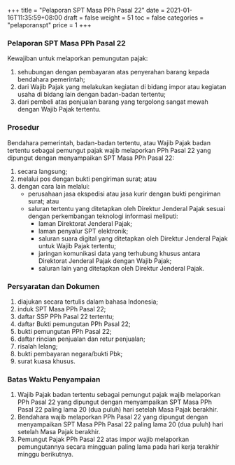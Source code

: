 +++
title = "Pelaporan SPT Masa PPh Pasal 22"
date = 2021-01-16T11:35:59+08:00
draft = false
weight = 51
toc = false
categories = "pelaporanspt"
price = 1
+++
### Pelaporan SPT Masa PPh Pasal 22
Kewajiban untuk melaporkan pemungutan pajak:
1. sehubungan dengan pembayaran atas penyerahan barang kepada bendahara pemerintah;
2. dari Wajib Pajak yang melakukan kegiatan di bidang impor atau kegiatan usaha di bidang lain dengan badan-badan tertentu;
3. dari pembeli atas penjualan barang yang tergolong sangat mewah dengan Wajib Pajak tertentu.

### Prosedur
Bendahara pemerintah, badan-badan tertentu, atau Wajib Pajak badan tertentu sebagai pemungut pajak wajib melaporkan PPh Pasal 22 yang dipungut dengan menyampaikan SPT Masa PPh Pasal 22:
1. secara langsung;
2. melalui pos dengan bukti pengiriman surat; atau
3. dengan cara lain melalui: 
    - perusahaan jasa ekspedisi atau jasa kurir dengan bukti pengiriman surat; atau
    - saluran tertentu yang ditetapkan oleh Direktur Jenderal Pajak sesuai dengan perkembangan teknologi informasi meliputi:
        - laman Direktorat Jenderal Pajak;
        - laman penyalur SPT elektronik;
        - saluran suara digital yang ditetapkan oleh Direktur Jenderal Pajak untuk Wajib Pajak tertentu;
        - jaringan komunikasi data yang terhubung khusus antara Direktorat Jenderal Pajak dengan Wajib Pajak;
        - saluran lain yang ditetapkan oleh Direktur Jenderal Pajak.
### Persyaratan dan Dokumen
1. diajukan secara tertulis dalam bahasa Indonesia;
2. induk SPT Masa PPh Pasal 22;
3. daftar SSP PPh Pasal 22 tertentu;
4. daftar Bukti pemungutan PPh Pasal 22;
5. bukti pemungutan PPh Pasal 22;
6. daftar rincian penjualan dan retur penjualan;
7. risalah lelang;
8. bukti pembayaran negara/bukti Pbk;
9. surat kuasa khusus.

### Batas Waktu Penyampaian
1. Wajib Pajak badan tertentu sebagai pemungut pajak wajib melaporkan PPh Pasal 22 yang dipungut dengan menyampaikan SPT Masa PPh Pasal 22 paling lama 20 (dua puluh) hari setelah Masa Pajak berakhir.
2. Bendahara wajib melaporkan PPh Pasal 22 yang dipungut dengan menyampaikan SPT Masa PPh Pasal 22 paling lama 20 (dua puluh) hari setelah Masa Pajak berakhir.
3. Pemungut Pajak PPh Pasal 22 atas impor wajib melaporkan pemungutannya secara mingguan paling lama pada hari kerja terakhir minggu berikutnya.